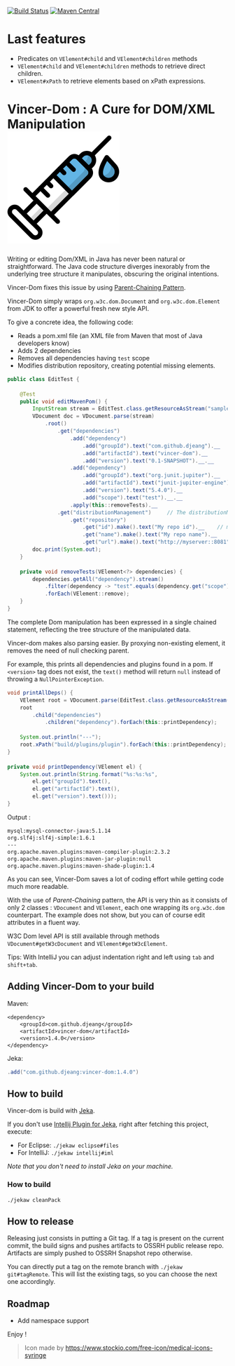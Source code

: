 [![Build Status](https://travis-ci.org/djeang/vincer-dom.svg?branch=master)](https://travis-ci.org/djeang/vincer-dom)
[![Maven Central](https://img.shields.io/maven-central/v/com.github.djeang/vincer-dom.svg?label=Maven%20Central)](https://search.maven.org/search?q=g:%22com.github.djeang%22%20AND%20a:%22vincer-dom%22) 

# Last features
*  Predicates on `VElement#child` and `VElement#children` methods
* `VElement#child` and `VElement#children` methods to retrieve direct children.
* `VElement#xPath` to retrieve elements based on xPath expressions.

# Vincer-Dom : A Cure for DOM/XML Manipulation &nbsp; &nbsp; &nbsp; &nbsp; &nbsp; &nbsp;<img src="media/syringe.svg"/> 

Writing or editing Dom/XML in Java has never been natural or straightforward. 
The Java code structure diverges inexorably from the underlying tree structure it manipulates, obscuring the original intentions.

Vincer-Dom fixes this issue by using  [Parent-Chaining Pattern](https://github.com/djeang/parent-chaining/blob/master/readme.md).

Vincer-Dom simply wraps `org.w3c.dom.Document` and `org.w3c.dom.Element` from JDK to offer a powerful fresh new style API. 

To give a concrete idea, the following code:

* Reads a pom.xml file (an XML file from Maven that most of Java developers know)
* Adds 2 dependencies
* Removes all dependencies having `test` scope
* Modifies distribution repository, creating potential missing elements. 

```Java
public class EditTest {
    
    @Test
    public void editMavenPom() {
        InputStream stream = EditTest.class.getResourceAsStream("sample-pom.xml");
        VDocument doc = VDocument.parse(stream)
            .root()
                .get("dependencies")
                    .add("dependency")
                        .add("groupId").text("com.github.djeang").__
                        .add("artifactId").text("vincer-dom").__
                        .add("version").text("0.1-SNAPSHOT").__.__
                    .add("dependency")
                        .add("groupId").text("org.junit.jupiter").__
                        .add("artifactId").text("junit-jupiter-engine").__
                        .add("version").text("5.4.0").__
                        .add("scope").text("test").__.__
                    .apply(this::removeTests).__
                .get("distributionManagement")     // The distributionManagement tag may be present or not
                    .get("repository")      
                        .get("id").make().text("My repo id").__    // make() creates absent element and its ancestors
                        .get("name").make().text("My repo name").__
                        .get("url").make().text("http://myserver::8081").__.__.__.__;
        doc.print(System.out);
    }

    private void removeTests(VElement<?> dependencies) {
        dependencies.getAll("dependency").stream()
            .filter(dependency -> "test".equals(dependency.get("scope").getText()))
            .forEach(VElement::remove);
    }
}
```
The complete Dom manipulation has been expressed in a single chained statement, reflecting the tree structure 
of the manipulated data.

Vincer-dom makes also parsing easier. By proxying non-existing element, it removes the need of null checking parent.

For example, this prints all dependencies and plugins found in a pom. If `<version>` tag does not exist, the `text()`
method will return `null` instead of throwing a `NullPointerException`.

```Java
void printAllDeps() {
    VElement root = VDocument.parse(EditTest.class.getResourceAsStream("sample-pom.xml")).root();
    root
        .child("dependencies")
            .children("dependency").forEach(this::printDependency);
            
    System.out.println("---");
    root.xPath("build/plugins/plugin").forEach(this::printDependency);
}

private void printDependency(VElement el) {
    System.out.println(String.format("%s:%s:%s", 
        el.get("groupId").text(), 
        el.get("artifactId").text(), 
        el.get("version").text()));
}
```
Output :
```
mysql:mysql-connector-java:5.1.14
org.slf4j:slf4j-simple:1.6.1
---
org.apache.maven.plugins:maven-compiler-plugin:2.3.2
org.apache.maven.plugins:maven-jar-plugin:null
org.apache.maven.plugins:maven-shade-plugin:1.4
```

As you can see, Vincer-Dom saves a lot of coding effort while getting code much more readable.

With the use of *Parent-Chaining* pattern, the API is very thin as it consists of only 
2 classes : `VDocument` and `VElement`, each one wrapping its `org.w3c.dom` counterpart. The example does not show, but you can of course edit attributes in a fluent way.

W3C Dom level API is still available through methods `VDocument#getW3cDocument` and `VElement#getW3cElement`.

Tips: With IntelliJ you can adjust indentation right and left using `tab` and `shift+tab`.

## Adding Vincer-Dom to your build

Maven: 
```
<dependency>
    <groupId>com.github.djeang</groupId>
    <artifactId>vincer-dom</artifactId>
    <version>1.4.0</version>
</dependency>
```

Jeka:
```Java
.add("com.github.djeang:vincer-dom:1.4.0")
```

## How to build

Vincer-dom is build with [Jeka](https://jeka.dev).

If you don't use [Intellij Plugin for Jeka](https://plugins.jetbrains.com/plugin/13489-jeka), right after fetching this
project, execute:
* For Eclipse: `./jekaw eclipse#files`
* For IntelliJ: `./jekaw intellij#iml` 

*Note that you don't need to install Jeka on your machine.*

### How to build

```shell
./jekaw cleanPack
```

## How to release

Releasing just consists in putting a Git tag. If a tag is present on the current commit, the build 
signs and pushes artifacts to OSSRH public release repo. Artifacts are simply pushed to OSSRH 
Snapshot repo otherwise.

You can directly put a tag on the remote branch with `./jekaw git#tagRemote`. This will list the existing tags,
so you can choose the next one accordingly.
  
## Roadmap
* Add namespace support

Enjoy !


> Icon made by https://www.stockio.com/free-icon/medical-icons-syringe
